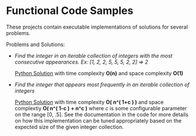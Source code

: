 # Functional Code Samples

These projects contain executable implementations of solutions for several problems.

Problems and Solutions:

- *Find the integer in an iterable collection of integers with the most consecutive appearances.  Ex: [1, 2, 2, 5, 5, 5, 2, 2] => 2* 

    [Python Solution](/functional/cs_problems/python/most_consecutive_item) with time complexity **O(n)** and space complexity **O(1)**




- *Find the integer that appears most frequently in an iterable collection of integers*

    [Python Solution](/functional/cs_problems/python/most_frequent_item) with time complexity **O( n^( 1+c ) )** and space complextiy **O( n^( 1-c ) + n^c )** where *c* is some configurable parameter on the range [0, .5].  See the documentation in the code for more details on how this implementation can be tuned appropriately based on the expected size of the given integer collection.

